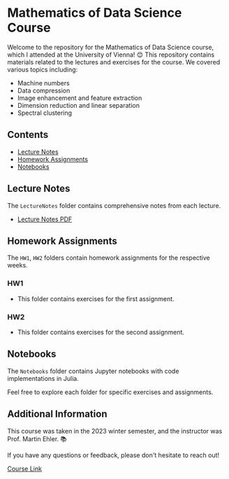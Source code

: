 # Mathematics of Data Science Course

Welcome to the repository for the Mathematics of Data Science course, which I attended at the University of Vienna! 😊 This repository contains materials related to the lectures and exercises for the course. We covered various topics including:

- Machine numbers
- Data compression
- Image enhancement and feature extraction
- Dimension reduction and linear separation
- Spectral clustering

## Contents

- [Lecture Notes](#Lecture-Notes)
- [Homework Assignments](#Homework-Assignments)
- [Notebooks](#Notebooks)

## Lecture Notes

The `LectureNotes` folder contains comprehensive notes from each lecture.

- [Lecture Notes PDF](LectureNotes/Math_of_Data_Science_Lecture_Notes.pdf)

## Homework Assignments

The `HW1`, `HW2` folders contain homework assignments for the respective weeks.

### HW1

- This folder contains exercises for the first assignment.

### HW2

- This folder contains exercises for the second assignment.

## Notebooks

The `Notebooks` folder contains Jupyter notebooks with code implementations in Julia.

Feel free to explore each folder for specific exercises and assignments.

## Additional Information

This course was taken in the 2023 winter semester, and the instructor was Prof. Martin Ehler. 📚

If you have any questions or feedback, please don't hesitate to reach out!

[Course Link](https://ufind.univie.ac.at/en/course.html?lv=053611&semester=2023W)

